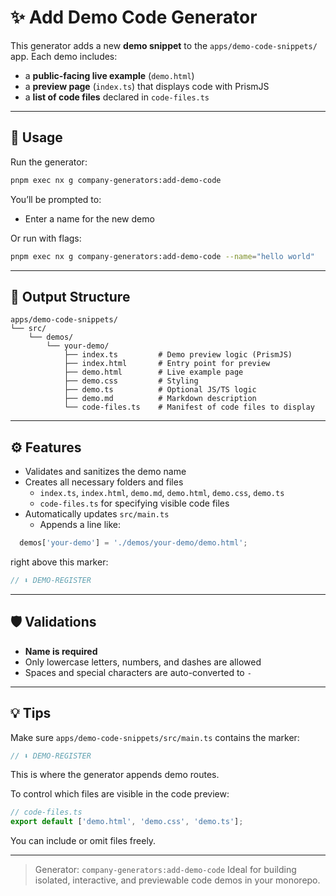 # ✨ Add Demo Code Generator

This generator adds a new **demo snippet** to the `apps/demo-code-snippets/` app.
Each demo includes:

* a **public-facing live example** (`demo.html`)
* a **preview page** (`index.ts`) that displays code with PrismJS
* a **list of code files** declared in `code-files.ts`

---

## 🚀 Usage

Run the generator:

```bash
pnpm exec nx g company-generators:add-demo-code
```

You’ll be prompted to:

* Enter a name for the new demo

Or run with flags:

```bash
pnpm exec nx g company-generators:add-demo-code --name="hello world"
```

---

## 📁 Output Structure

```plaintext
apps/demo-code-snippets/
└── src/
    └── demos/
        └── your-demo/
            ├── index.ts         # Demo preview logic (PrismJS)
            ├── index.html       # Entry point for preview
            ├── demo.html        # Live example page
            ├── demo.css         # Styling
            ├── demo.ts          # Optional JS/TS logic
            ├── demo.md          # Markdown description
            └── code-files.ts    # Manifest of code files to display
```

---

## ⚙️ Features

* Validates and sanitizes the demo name
* Creates all necessary folders and files
  * `index.ts`, `index.html`, `demo.md`, `demo.html`, `demo.css`, `demo.ts`
  * `code-files.ts` for specifying visible code files
* Automatically updates `src/main.ts`
  * Appends a line like:

```ts
  demos['your-demo'] = './demos/your-demo/demo.html';
```

right above this marker:

```ts
// ⬇ DEMO-REGISTER
```

---

## 🛡️ Validations

* **Name is required**
* Only lowercase letters, numbers, and dashes are allowed
* Spaces and special characters are auto-converted to `-`

---

## 💡 Tips

Make sure `apps/demo-code-snippets/src/main.ts` contains the marker:

```ts
// ⬇ DEMO-REGISTER
```

This is where the generator appends demo routes.

To control which files are visible in the code preview:

```ts
// code-files.ts
export default ['demo.html', 'demo.css', 'demo.ts'];
```

You can include or omit files freely.

---

> Generator: `company-generators:add-demo-code`
> Ideal for building isolated, interactive, and previewable code demos in your monorepo.
